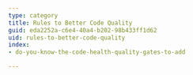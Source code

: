 ```yaml
---
type: category
title: Rules to Better Code Quality
guid: eda2252a-c6e4-40a4-b202-98b433ff1d62
uid: rules-to-better-code-quality
index:
- do-you-know-the-code-health-quality-gates-to-add

---
```



